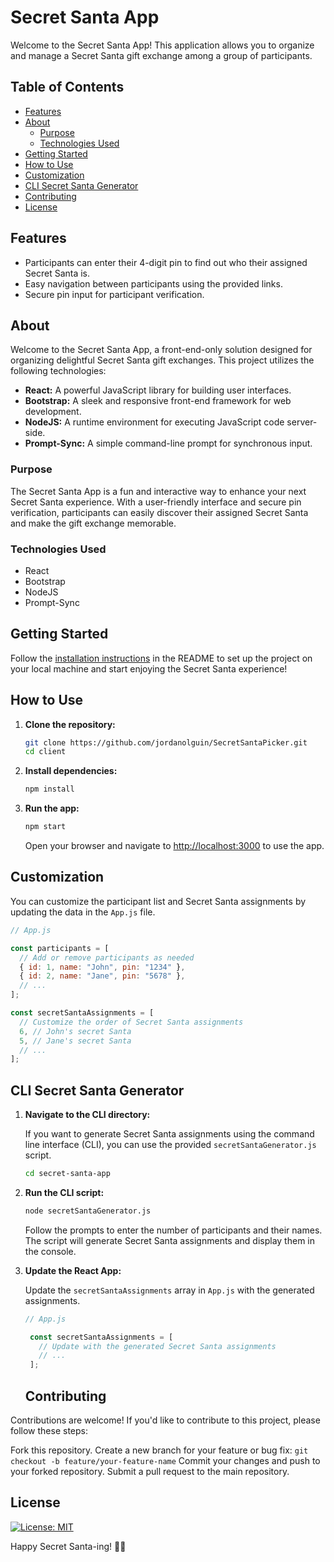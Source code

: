 # Secret Santa App

Welcome to the Secret Santa App! This application allows you to organize and manage a Secret Santa gift exchange among a group of participants.

## Table of Contents

- [Features](#features)
- [About](#about)
  - [Purpose](#purpose)
  - [Technologies Used](#technologies-used)
- [Getting Started](#getting-started)
- [How to Use](#how-to-use)
- [Customization](#customization)
- [CLI Secret Santa Generator](#cli-secret-santa-generator)
- [Contributing](#contributing)
- [License](#license)

## Features

- Participants can enter their 4-digit pin to find out who their assigned Secret Santa is.
- Easy navigation between participants using the provided links.
- Secure pin input for participant verification.

## About

Welcome to the Secret Santa App, a front-end-only solution designed for organizing delightful Secret Santa gift exchanges. This project utilizes the following technologies:

- **React:** A powerful JavaScript library for building user interfaces.
- **Bootstrap:** A sleek and responsive front-end framework for web development.
- **NodeJS:** A runtime environment for executing JavaScript code server-side.
- **Prompt-Sync:** A simple command-line prompt for synchronous input.

### Purpose

The Secret Santa App is a fun and interactive way to enhance your next Secret Santa experience. With a user-friendly interface and secure pin verification, participants can easily discover their assigned Secret Santa and make the gift exchange memorable.

### Technologies Used

- React
- Bootstrap
- NodeJS
- Prompt-Sync

## Getting Started

Follow the [installation instructions](#getting-started) in the README to set up the project on your local machine and start enjoying the Secret Santa experience!

## How to Use

1. **Clone the repository:**

    ```bash
    git clone https://github.com/jordanolguin/SecretSantaPicker.git
    cd client
    ```

2. **Install dependencies:**

    ```bash
    npm install
    ```

3. **Run the app:**

    ```bash
    npm start
    ```

    Open your browser and navigate to [http://localhost:3000](http://localhost:3000) to use the app.

## Customization

You can customize the participant list and Secret Santa assignments by updating the data in the `App.js` file.

```javascript
// App.js

const participants = [
  // Add or remove participants as needed
  { id: 1, name: "John", pin: "1234" },
  { id: 2, name: "Jane", pin: "5678" },
  // ...
];

const secretSantaAssignments = [
  // Customize the order of Secret Santa assignments
  6, // John's secret Santa
  5, // Jane's secret Santa
  // ...
];
```

## CLI Secret Santa Generator

1. **Navigate to the CLI directory:**

   If you want to generate Secret Santa assignments using the command line interface (CLI), you can use the provided `secretSantaGenerator.js` script.

   ```bash
   cd secret-santa-app
    ```
   
2. **Run the CLI script:**

   ```bash
   node secretSantaGenerator.js
    ```

   Follow the prompts to enter the number of participants and their names. The script will generate Secret Santa assignments and display them in the console.

3. **Update the React App:**

   Update the `secretSantaAssignments` array in `App.js` with the generated assignments.

   ```javascript
   // App.js

    const secretSantaAssignments = [
      // Update with the generated Secret Santa assignments
      // ...
    ];
   ```

   ## Contributing

Contributions are welcome! If you'd like to contribute to this project, please follow these steps:

Fork this repository.
Create a new branch for your feature or bug fix: `git checkout -b feature/your-feature-name`
Commit your changes and push to your forked repository.
Submit a pull request to the main repository.

## License

[![License: MIT](https://img.shields.io/badge/License-MIT-yellow.svg)](https://opensource.org/licenses/MIT)


Happy Secret Santa-ing! 🎅🎁

    
